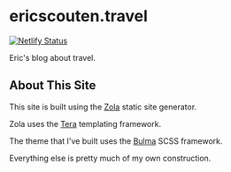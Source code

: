 # ericscouten.travel

[![Netlify Status](https://api.netlify.com/api/v1/badges/186ee3cf-427a-4dc4-9ff7-966c0d9d281d/deploy-status)](https://app.netlify.com/sites/ericscouten-travel/deploys)

Eric's blog about travel.

## About This Site

This site is built using the [Zola](https://www.getzola.org/documentation) static site generator.

Zola uses the [Tera](https://tera.netlify.app) templating framework.

The theme that I've built uses the [Bulma](https://bulma.io/documentation/customize/with-sass-cli/) SCSS framework.

Everything else is pretty much of my own construction.
